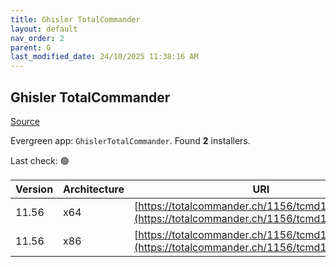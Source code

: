 ```yaml
---
title: Ghisler TotalCommander
layout: default
nav_order: 2
parent: G
last_modified_date: 24/10/2025 11:38:16 AM
---
```


## Ghisler TotalCommander

[Source](https://www.ghisler.com/)

Evergreen app: `GhislerTotalCommander`. Found **2** installers.

Last check: 🟢

| Version | Architecture | URI                                                                                              |
| ------- | ------------ | ------------------------------------------------------------------------------------------------ |
| 11.56   | x64          | [https://totalcommander.ch/1156/tcmd1156x64.exe](https://totalcommander.ch/1156/tcmd1156x64.exe) |
| 11.56   | x86          | [https://totalcommander.ch/1156/tcmd1156x32.exe](https://totalcommander.ch/1156/tcmd1156x32.exe) |
